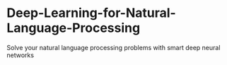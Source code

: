# Deep-Learning-for-Natural-Language-Processing
Solve your natural language processing problems with smart deep neural networks
